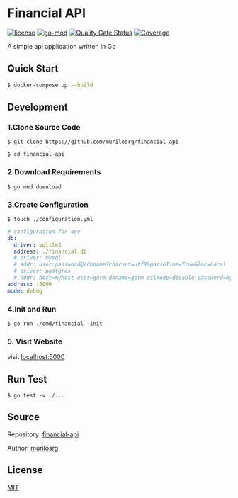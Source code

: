 # Financial API

[![license](https://img.shields.io/github/license/murilosrg/financial-api)](https://opensource.org/licenses/MIT)
[![go-mod](https://img.shields.io/github/go-mod/go-version/murilosrg/financial-api)](https://github.com/murilosrg/financial-api)
[![Quality Gate Status](https://sonarcloud.io/api/project_badges/measure?project=murilosrg_financial-api&metric=alert_status)](https://sonarcloud.io/dashboard?id=murilosrg_financial-api)
[![Coverage](https://sonarcloud.io/api/project_badges/measure?project=murilosrg_financial-api&metric=coverage)](https://sonarcloud.io/dashboard?id=murilosrg_financial-api)

A simple api application written in Go

## Quick Start

```sh
$ docker-compose up --build
```

## Development

### 1.Clone Source Code

```shell
$ git clone https://github.com/murilosrg/financial-api

$ cd financial-api
```

### 2.Download Requirements

```shell
$ go mod download
```

### 3.Create Configuration

```shell
$ touch ./configuration.yml
```

```yml
# configuration for dev
db:
  driver: sqlite3
  address: ./financial.db
  # driver: mysql
  # addr: user:password@/dbname?charset=utf8&parseTime=True&loc=Local
  # driver: postgres
  # addr: host=myhost user=gorm dbname=gorm sslmode=disable password=mypassword
address: :5000
mode: debug
```

### 4.Init and Run

```shell
$ go run ./cmd/financial -init
```

### 5. Visit Website

visit [localhost:5000](http://localhost:5000)

## Run Test

```shell
$ go test -v ./...
```

## Source

Repository: [financial-api](https://github.com/murilosrg/financial-api)

Author: [murilosrg](https://github.com/murilosrg)

## License

[MIT](https://opensource.org/licenses/MIT)
